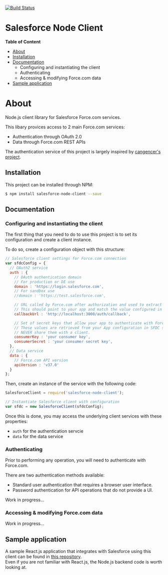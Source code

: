 [![Build Status](https://travis-ci.org/pozil/salesforce-node-client.svg?branch=master)](https://travis-ci.org/pozil/salesforce-node-client)

# Salesforce Node Client

**Table of Content**
- [About](#about)
- [Installation](#installation)
- [Documentation](#documentation)
	- Configuring and instantiating the client
	- Authenticating
	- Accessing & modifying Force.com data
- [Sample application](#sample-application)

# About
Node.js client library for Salesforce Force.com services.

This libary provices access to 2 main Force.com services:
- Authentication through OAuth 2.0
- Data through Force.com REST APIs

The authentication service of this project is largely inspired by [cangencer's project](https://github.com/cangencer/salesforce-oauth2).


## Installation
This project can be installed through NPM:
```sh
$ npm install salesforce-node-client --save
```

## Documentation

### Configuring and  instantiating the client
The first thing that you need to do to use this project is to set its configuration and create a client instance.

To do so, create a configuration object with this structure:
```js
// Salesforce client settings for Force.com connection
var sfdcConfig = {
  // OAuth2 service
  auth : {
    // OAuth authentication domain
    // For production or DE use
    domain : 'https://login.salesforce.com',
    // For sandbox use
    //domain : 'https://test.salesforce.com',

    // URL called by Force.com after authorization and used to extract an authorization code.
    // This should point to your app and match the value configured in your App in SFDC setup)
    callbackUrl : 'http://localhost:3000/auth/callback',

    // Set of secret keys that allow your app to authenticate with Force.com
    // These values are retrieved from your App configuration in SFDC setup.
    // NEVER share them with a client.
    consumerKey : 'your consumer key',
    consumerSecret : 'your consumer secret key',
  },
  // Data service
  data : {
    // Force.com API version
    apiVersion : 'v37.0'
  }
};
```

Then, create an instance of the service with the following code:
```js
SalesforceClient = require('salesforce-node-client');

// Instantiate Salesforce client with configuration
var sfdc = new SalesforceClient(sfdcConfig);
```

Once this is done, you may access the underlying client services with these properties:
- `auth` for the authentication servcie
- `data` for the data service

### Authenticating
Prior to performing any operation, you will need to authenticate with Force.com.

There are two authentication methods available:
- Standard user authentication that requires a browser user interface.
- Password authentication for API operations that do not provide a UI.

Work in progress...


### Accessing & modifying Force.com data
Work in progress...

## Sample application
A sample React.js application that integrates with Salesforce using this client can be found in [this repository](https://github.com/pozil/salesforce-react-integration).<br/>
Even if you are not familiar with React.js, the Node.js backend code is worth looking at.
